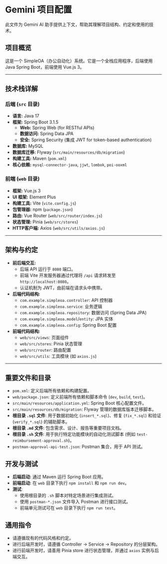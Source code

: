 # Gemini 项目配置

此文件为 Gemini AI 助手提供上下文，帮助其理解项目结构、约定和使用的技术。

## 项目概览

这是一个 SimpleOA（办公自动化）系统。它是一个全栈应用程序，后端使用 Java Spring Boot，前端使用 Vue.js 3。

---

## 技术栈详解

### 后端 (`src` 目录)

-   **语言:** Java 17
-   **框架:** Spring Boot 3.1.5
    -   **Web:** Spring Web (for RESTful APIs)
    -   **数据访问:** Spring Data JPA
    -   **安全:** Spring Security (集成 JWT for token-based authentication)
-   **数据库:** MySQL
-   **数据库迁移:** Flyway (`src/main/resources/db/migration`)
-   **构建工具:** Maven (`pom.xml`)
-   **核心依赖:** `mysql-connector-java`, `jjwt`, `lombok`, `poi-ooxml`

### 前端 (`web` 目录)

-   **框架:** Vue.js 3
-   **UI 框架:** Element Plus
-   **构建工具:** Vite (`vite.config.js`)
-   **包管理器:** npm (`package.json`)
-   **路由:** Vue Router (`web/src/router/index.js`)
-   **状态管理:** Pinia (`web/src/stores`)
-   **HTTP客户端:** Axios (`web/src/utils/axios.js`)

---

## 架构与约定

-   **前后端交互:**
    -   后端 API 运行于 `8080` 端口。
    -   前端 Vite 开发服务器通过代理将 `/api` 请求转发至 `http://localhost:8080`。
    -   认证机制为 JWT，由前端在请求头中携带。
-   **后端代码结构:**
    -   `com.example.simpleoa.controller`: API 控制器
    -   `com.example.simpleoa.service`: 业务逻辑
    -   `com.example.simpleoa.repository`: 数据访问 (Spring Data JPA)
    -   `com.example.simpleoa.model`/`entity`: JPA 实体
    -   `com.example.simpleoa.config`: Spring Boot 配置
-   **前端代码结构:**
    -   `web/src/views`: 页面组件
    -   `web/src/stores`: Pinia 状态管理
    -   `web/src/router`: 路由配置
    -   `web/src/utils`: 工具模块 (如 `axios.js`)

---

## 重要文件和目录

-   `pom.xml`: 定义后端所有依赖和构建配置。
-   `web/package.json`: 定义前端所有依赖和脚本命令 (`dev`, `build`, `test`)。
-   `src/main/resources/application.yml`: Spring Boot 核心配置文件。
-   `src/main/resources/db/migration`: Flyway 管理的数据库版本迁移脚本。
-   **根目录 `.sql` 文件**: 用于数据初始化 (`insert_*.sql`)、修复 (`fix_*.sql`) 和验证 (`verify_*.sql`) 的辅助脚本。
-   **根目录 `.md` 文件**: 包含需求、设计、报告等重要项目文档。
-   **根目录 `.sh` 文件**: 用于执行特定功能模块的自动化测试脚本 (例如 `test-reimbursement-approval.sh`)。
-   `postman-approval-api-test.json`: Postman 集合，用于 API 测试。

## 开发与测试

-   **后端启动**: 通过 Maven 运行 Spring Boot 应用。
-   **前端启动**: 在 `web` 目录下执行 `npm install` 和 `npm run dev`。
-   **测试**:
    -   使用根目录的 `.sh` 脚本对特定场景进行集成测试。
    -   使用 `postman-*.json` 文件导入 Postman 进行接口测试。
    -   前端单元测试可在 `web` 目录下执行 `npm run test`。

## 通用指令

-   请遵循现有的代码风格和约定。
-   进行后端开发时，请遵循 Controller -> Service -> Repository 的分层架构。
-   进行前端开发时，请善用 Pinia store 进行状态管理，并通过 `axios` 实例与后端交互。